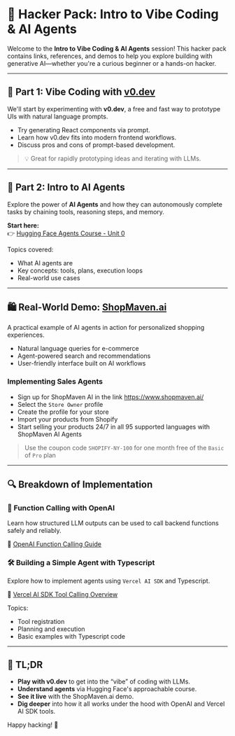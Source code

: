 # 🧠 Hacker Pack: Intro to Vibe Coding & AI Agents

Welcome to the **Intro to Vibe Coding & AI Agents** session! This hacker pack contains links, references, and demos to help you explore building with generative AI—whether you're a curious beginner or a hands-on hacker.

---

## 🌈 Part 1: Vibe Coding with [v0.dev](https://v0.dev)

We'll start by experimenting with **v0.dev**, a free and fast way to prototype UIs with natural language prompts.

- Try generating React components via prompt.
- Learn how v0.dev fits into modern frontend workflows.
- Discuss pros and cons of prompt-based development.

> 💡 Great for rapidly prototyping ideas and iterating with LLMs.

---

## 🤖 Part 2: Intro to AI Agents

Explore the power of **AI Agents** and how they can autonomously complete tasks by chaining tools, reasoning steps, and memory.

**Start here:**  
👉 [Hugging Face Agents Course - Unit 0](https://huggingface.co/learn/agents-course/en/unit0/introduction)

Topics covered:
- What AI agents are
- Key concepts: tools, plans, execution loops
- Real-world use cases

---

## 🛍️ Real-World Demo: [ShopMaven.ai](https://shopmaven.ai)

A practical example of AI agents in action for personalized shopping experiences.

- Natural language queries for e-commerce
- Agent-powered search and recommendations
- User-friendly interface built on AI workflows

### Implementing Sales Agents

- Sign up for ShopMaven AI in the link <https://www.shopmaven.ai/>
- Select the `Store Owner` profile
- Create the profile for your store
- Import your products from Shopify
- Start selling your products 24/7 in all 95 supported languages with ShopMaven AI Agents

> Use the coupon code `SHOPIFY-NY-100` for one month free of the `Basic` of `Pro` plan

---

## 🔍 Breakdown of Implementation

### 🧩 Function Calling with OpenAI
Learn how structured LLM outputs can be used to call backend functions safely and reliably.

📘 [OpenAI Function Calling Guide](https://platform.openai.com/docs/guides/function-calling?api-mode=responses)

### 🛠️ Building a Simple Agent with Typescript
Explore how to implement agents using `Vercel AI SDK` and Typescript.

📘 [Vercel AI SDK Tool Calling Overview](https://ai-sdk.dev/docs/ai-sdk-core/tools-and-tool-calling)

Topics:
- Tool registration
- Planning and execution
- Basic examples with Typescript code

---

## 🧠 TL;DR

- **Play with v0.dev** to get into the “vibe” of coding with LLMs.
- **Understand agents** via Hugging Face's approachable course.
- **See it live** with the ShopMaven.ai demo.
- **Dig deeper** into how it all works under the hood with OpenAI and Vercel AI SDK tools.

Happy hacking! 🚀
